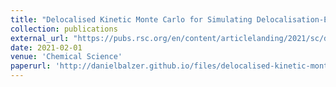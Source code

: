 ```yaml
---
title: "Delocalised Kinetic Monte Carlo for Simulating Delocalisation-Enhanced Charge and Exciton Transport in Disordered Materials"
collection: publications
external_url: "https://pubs.rsc.org/en/content/articlelanding/2021/sc/d0sc04116e"
date: 2021-02-01
venue: 'Chemical Science'
paperurl: 'http://danielbalzer.github.io/files/delocalised-kinetic-monte-carlo-for-simulating-delocalisation-enhanced-charge-and-exciton-transport-in-disordered-materials.pdf'
---
```

